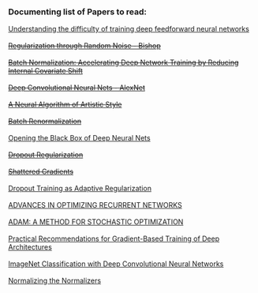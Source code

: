 ### Documenting list of Papers to read:

[Understanding the difficulty of training deep feedforward neural networks](http://jmlr.org/proceedings/papers/v9/glorot10a/glorot10a.pdf)
<br/><br/>
<strike>[Regularization through Random Noise - Bishop](https://www.microsoft.com/en-us/research/wp-content/uploads/2016/02/bishop-tikhonov-nc-95.pdf)</strike>
<br/><br/>
<strike>[Batch Normalization: Accelerating Deep Network Training by Reducing Internal Covariate Shift](https://arxiv.org/pdf/1502.03167.pdf)</strike>
<br/><br/>
<strike>[Deep Convolutional Neural Nets - AlexNet](https://www.nvidia.cn/content/tesla/pdf/machine-learning/imagenet-classification-with-deep-convolutional-nn.pdf)</strike>
<br/><br/>
<strike>[A Neural Algorithm of Artistic Style](https://arxiv.org/abs/1508.06576)</strike>
<br/><br/>
<strike>[Batch Renormalization](https://arxiv.org/pdf/1702.03275.pdf)</strike>
<br/><br/>
[Opening the Black Box of Deep Neural Nets](https://arxiv.org/pdf/1703.00810.pdf)
<br/><br/>
<strike>[Dropout Regularization](http://www.cs.toronto.edu/~rsalakhu/papers/srivastava14a.pdf)</strike>
<br/><br/>
<strike>[Shattered Gradients](https://arxiv.org/pdf/1702.08591.pdf)</strike>
<br/><br/>
[Dropout Training as Adaptive Regularization](http://papers.nips.cc/paper/4882-dropout-training-as-adaptive-regularization.pdf)
<br/><br/>
[ADVANCES IN OPTIMIZING RECURRENT NETWORKS](https://arxiv.org/pdf/1212.0901v2.pdf)
<br/><br/>
[ADAM: A METHOD FOR STOCHASTIC OPTIMIZATION](https://arxiv.org/pdf/1412.6980.pdf)
<br/><br/>
[Practical Recommendations for Gradient-Based Training of Deep Architectures](https://arxiv.org/pdf/1206.5533v2.pdf)
<br/><br/>
[ImageNet Classification with Deep Convolutional Neural Networks](http://papers.nips.cc/paper/4824-imagenet-classification-with-deep-convolutional-neural-networks.pdf)
<br/><br/>
[Normalizing the Normalizers](https://arxiv.org/pdf/1611.04520.pdf)
